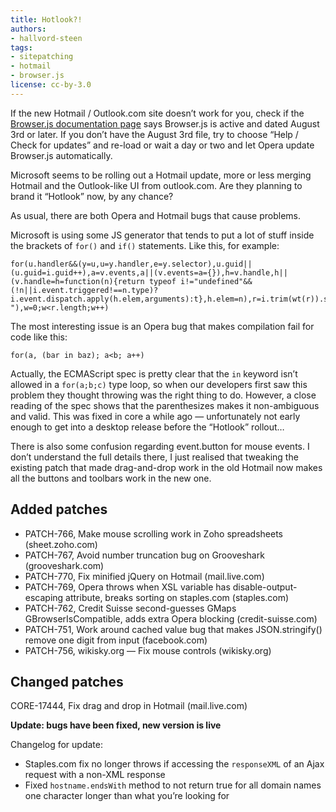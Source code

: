 ```yaml
---
title: Hotlook?!
authors:
- hallvord-steen
tags:
- sitepatching
- hotmail
- browser.js
license: cc-by-3.0
---
```


If the new Hotmail / Outlook.com site doesn’t work for you, check if the [Browser.js documentation page][1] says Browser.js is active and dated August 3rd or later. If you don’t have the August 3rd file, try to choose “Help / Check for updates” and re-load or wait a day or two and let Opera update Browser.js automatically.

[1]: http://www.opera.com/docs/browserjs/

Microsoft seems to be rolling out a Hotmail update, more or less merging Hotmail and the Outlook-like UI from outlook.com. Are they planning to brand it “Hotlook” now, by any chance?

As usual, there are both Opera and Hotmail bugs that cause problems.

Microsoft is using some JS generator that tends to put a lot of stuff inside the brackets of `for()` and `if()` statements. Like this, for example:

	for(u.handler&&(y=u,u=y.handler,e=y.selector),u.guid||(u.guid=i.guid++),a=v.events,a||(v.events=a={}),h=v.handle,h||(v.handle=h=function(n){return typeof i!="undefined"&&(!n||i.event.triggered!==n.type)?i.event.dispatch.apply(h.elem,arguments):t},h.elem=n),r=i.trim(wt(r)).split(" "),w=0;w<r.length;w++)

The most interesting issue is an Opera bug that makes compilation fail for code like this:

	for(a, (bar in baz); a<b; a++)

Actually, the ECMAScript spec is pretty clear that the `in` keyword isn’t allowed in a `for(a;b;c)` type loop, so when our developers first saw this problem they thought throwing was the right thing to do. However, a close reading of the spec shows that the parenthesizes makes it non-ambiguous and valid. This was fixed in core a while ago — unfortunately not early enough to get into a desktop release before the “Hotlook” rollout…

There is also some confusion regarding event.button for mouse events. I don’t understand the full details there, I just realised that tweaking the existing patch that made drag-and-drop work in the old Hotmail now makes all the buttons and toolbars work in the new one.

## Added patches

- PATCH-766, Make mouse scrolling work in Zoho spreadsheets (sheet.zoho.com)
- PATCH-767, Avoid number truncation bug on Grooveshark (grooveshark.com)
- PATCH-770, Fix minified jQuery on Hotmail (mail.live.com)
- PATCH-769, Opera throws when XSL variable has disable-output-escaping attribute, breaks sorting on staples.com (staples.com)
- PATCH-762, Credit Suisse second-guesses GMaps GBrowserIsCompatible, adds extra Opera blocking (credit-suisse.com)
- PATCH-751, Work around cached value bug that makes JSON.stringify() remove one digit from input (facebook.com)
- PATCH-756, wikisky.org — Fix mouse controls (wikisky.org)


## Changed patches

CORE-17444, Fix drag and drop in Hotmail (mail.live.com)

**Update: bugs have been fixed, new version is live**

Changelog for update:

- Staples.com fix no longer throws if accessing the `responseXML` of an Ajax request with a non-XML response
- Fixed `hostname.endsWith` method to not return true for all domain names one character longer than what you’re looking for
